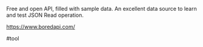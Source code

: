 Free and open API, filled with sample data. An excellent data source to learn and test JSON Read operation.

https://www.boredapi.com/

#tool 